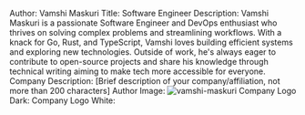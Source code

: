 Author: Vamshi Maskuri
Title: Software Engineer
Description: Vamshi Maskuri is a passionate Software Engineer and DevOps enthusiast who thrives on solving complex problems and streamlining workflows. With a knack for Go, Rust, and TypeScript, Vamshi loves building efficient systems and exploring new technologies. Outside of work, he's always eager to contribute to open-source projects and share his knowledge through technical writing aiming to make tech more accessible for everyone.
Company Description: [Brief description of your company/affiliation, not more than 200 characters]
Author Image: ![vamshi-maskuri](profilr_photo.jpg)
Company Logo Dark:
Company Logo White:
